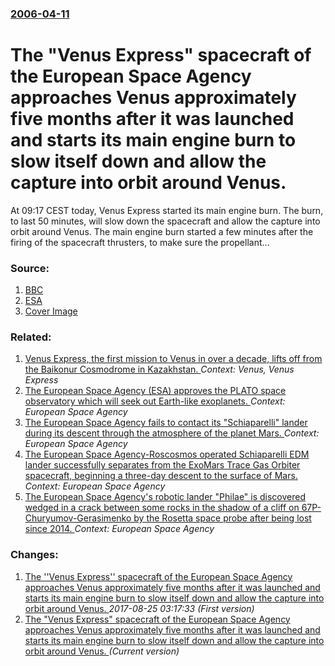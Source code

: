 ### [2006-04-11](/news/2006/04/11/index.md)

#  The "Venus Express" spacecraft of the European Space Agency approaches Venus approximately five months after it was launched and starts its main engine burn to slow itself down and allow the capture into orbit around Venus. 

 At 09:17 CEST today, Venus Express started its main engine burn. The burn, to last 50 minutes, will slow down the spacecraft and allow the capture into orbit around Venus. The main engine burn started a few minutes after the firing of the spacecraft thrusters, to make sure the propellant&#8230;


### Source:

1. [BBC](http://news.bbc.co.uk/2/hi/science/nature/4895792.stm)
2. [ESA](http://www.esa.int/SPECIALS/Venus_Express/SEM7CPNFGLE_0.html)
2. [Cover Image](http://www.esa.int/var/esa/storage/images/esa_multimedia/images/2006/04/venus_express_orbit_insertion/9675956-4-eng-GB/Venus_Express_orbit_insertion_large.jpg)

### Related:

1. [ Venus Express, the first mission to Venus in over a decade, lifts off from the Baikonur Cosmodrome in Kazakhstan. ](/news/2005/11/9/venus-express-the-first-mission-to-venus-in-over-a-decade-lifts-off-from-the-baikonur-cosmodrome-in-kazakhstan.md) _Context: Venus, Venus Express_
2. [The European Space Agency (ESA) approves the PLATO space observatory which will seek out Earth-like exoplanets. ](/news/2017/06/21/the-european-space-agency-esa-approves-the-plato-space-observatory-which-will-seek-out-earth-like-exoplanets.md) _Context: European Space Agency_
3. [The European Space Agency fails to contact its "Schiaparelli" lander during its descent through the atmosphere of the planet Mars. ](/news/2016/10/19/the-european-space-agency-fails-to-contact-its-schiaparelli-lander-during-its-descent-through-the-atmosphere-of-the-planet-mars.md) _Context: European Space Agency_
4. [The European Space Agency-Roscosmos operated Schiaparelli EDM lander successfully separates from the ExoMars Trace Gas Orbiter spacecraft, beginning a three-day descent to the surface of Mars. ](/news/2016/10/16/the-european-space-agency-roscosmos-operated-schiaparelli-edm-lander-successfully-separates-from-the-exomars-trace-gas-orbiter-spacecraft-b.md) _Context: European Space Agency_
5. [The European Space Agency's robotic lander "Philae" is discovered wedged in a crack between some rocks in the shadow of a cliff on 67P-Churyumov-Gerasimenko by the Rosetta space probe after being lost since 2014. ](/news/2016/09/5/the-european-space-agency-s-robotic-lander-philae-is-discovered-wedged-in-a-crack-between-some-rocks-in-the-shadow-of-a-cliff-on-67p-chury.md) _Context: European Space Agency_

### Changes:

1. [ The ''Venus Express'' spacecraft of the European Space Agency approaches Venus approximately five months after it was launched and starts its main engine burn to slow itself down and allow the capture into orbit around Venus. ](/news/2006/04/11/the-venus-express-spacecraft-of-the-european-space-agency-approaches-venus-approximately-five-months-after-it-was-launched-and-starts-i.md) _2017-08-25 03:17:33 (First version)_
1. [ The "Venus Express" spacecraft of the European Space Agency approaches Venus approximately five months after it was launched and starts its main engine burn to slow itself down and allow the capture into orbit around Venus. ](/news/2006/04/11/the-venus-express-spacecraft-of-the-european-space-agency-approaches-venus-approximately-five-months-after-it-was-launched-and-starts-its.md) _(Current version)_
